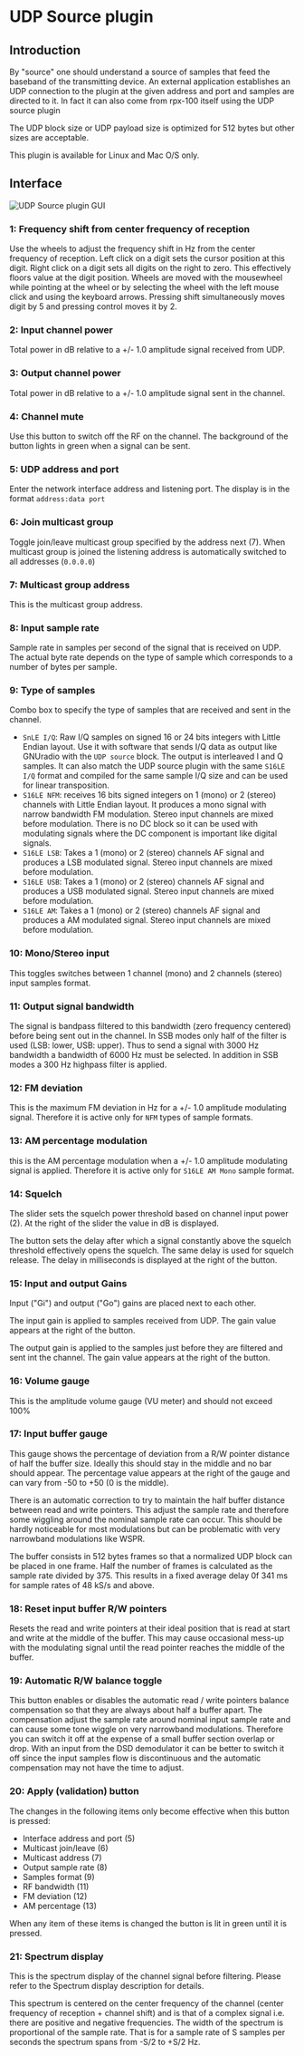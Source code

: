 <h1>UDP Source plugin</h1>

<h2>Introduction</h2>

By "source" one should understand a source of samples that feed the baseband of the transmitting device. An external application establishes an UDP connection to the plugin at the given address and port and samples are directed to it. In fact it can also come from rpx-100 itself using the UDP source plugin

The UDP block size or UDP payload size is optimized for 512 bytes but other sizes are acceptable.

This plugin is available for Linux and Mac O/S only.

<h2>Interface</h2>

![UDP Source plugin GUI](../../../doc/img/UDPsource_plugin.png)

<h3>1: Frequency shift from center frequency of reception</h3>

Use the wheels to adjust the frequency shift in Hz from the center frequency of reception. Left click on a digit sets the cursor position at this digit. Right click on a digit sets all digits on the right to zero. This effectively floors value at the digit position. Wheels are moved with the mousewheel while pointing at the wheel or by selecting the wheel with the left mouse click and using the keyboard arrows. Pressing shift simultaneously moves digit by 5 and pressing control moves it by 2.

<h3>2: Input channel power</h3>

Total power in dB relative to a +/- 1.0 amplitude signal received from UDP.

<h3>3: Output channel power</h3>

Total power in dB relative to a +/- 1.0 amplitude signal sent in the channel.

<h3>4: Channel mute</h3>

Use this button to switch off the RF on the channel. The background of the button lights in green when a signal can be sent.

<h3>5: UDP address and port</h3>

Enter the network interface address and listening port. The display is in the format `address:data port` 

<h3>6: Join multicast group</h3>

Toggle join/leave multicast group specified by the address next (7). When multicast group is joined the listening address is automatically switched to all addresses (`0.0.0.0`)

<h3>7: Multicast group address</h3>

This is the multicast group address.

<h3>8: Input sample rate</h3>

Sample rate in samples per second of the signal that is received on UDP. The actual byte rate depends on the type of sample which corresponds to a number of bytes per sample.

<h3>9: Type of samples</h3>

Combo box to specify the type of samples that are received and sent in the channel.

  - `SnLE I/Q`: Raw I/Q samples on signed 16 or 24 bits integers with Little Endian layout. Use it with software that sends I/Q data as output like GNUradio with the `UDP source` block. The output is interleaved I and Q samples. It can also match the UDP source plugin with the same `S16LE I/Q` format and compiled for the same sample I/Q size and can be used for linear transposition.
  - `S16LE NFM`: receives 16 bits signed integers on 1 (mono) or 2 (stereo) channels with Little Endian layout. It produces a mono signal with narrow bandwidth FM modulation. Stereo input channels are mixed before modulation. There is no DC block so it can be used with modulating signals where the DC component is important like digital signals.
  - `S16LE LSB`: Takes a 1 (mono) or 2 (stereo) channels AF signal and produces a LSB modulated signal. Stereo input channels are mixed before modulation.
  - `S16LE USB`: Takes a 1 (mono) or 2 (stereo) channels AF signal and produces a USB modulated signal. Stereo input channels are mixed before modulation.
  - `S16LE AM`: Takes a 1 (mono) or 2 (stereo) channels AF signal and produces a AM modulated signal. Stereo input channels are mixed before modulation.

<h3>10: Mono/Stereo input</h3>

This toggles switches between 1 channel (mono) and 2 channels (stereo) input samples format.
  
<h3>11: Output signal bandwidth</h3>

The signal is bandpass filtered to this bandwidth (zero frequency centered) before being sent out in the channel. In SSB modes only half of the filter is used (LSB: lower, USB: upper). Thus to send a signal with 3000 Hz bandwidth a bandwidth of 6000 Hz must be selected. In addition in SSB modes a 300 Hz highpass filter is applied.

<h3>12: FM deviation</h3>

This is the maximum FM deviation in Hz for a +/- 1.0 amplitude modulating signal. Therefore it is active only for `NFM` types of sample formats.

<h3>13: AM percentage modulation</h3>

this is the AM percentage modulation when a +/- 1.0 amplitude modulating signal is applied. Therefore it is active only for `S16LE AM Mono` sample format.

<h3>14: Squelch</h3>

The slider sets the squelch power threshold based on channel input power (2). At the right of the slider the value in dB is displayed. 

The button sets the delay after which a signal constantly above the squelch threshold effectively opens the squelch. The same delay is used for squelch release. The delay in milliseconds is displayed at the right of the button. 

<h3>15: Input and output Gains</h3>

Input ("Gi") and output ("Go") gains are placed next to each other.

The input gain is applied to samples received from UDP. The gain value appears at the right of the button.

The output gain is applied to the samples just before they are filtered and sent int the channel. The gain value appears at the right of the button.

<h3>16: Volume gauge</h3>

This is the amplitude volume gauge (VU meter) and should not exceed 100%

<h3>17: Input buffer gauge</h3>

This gauge shows the percentage of deviation from a R/W pointer distance of half the buffer size. Ideally this should stay in the middle and no bar should appear. The percentage value appears at the right of the gauge and can vary from -50 to +50 (0 is the middle).

There is an automatic correction to try to maintain the half buffer distance between read and write pointers. This adjust the sample rate and therefore some wiggling around the nominal sample rate can occur. This should be hardly noticeable for most modulations but can be problematic with very narrowband modulations like WSPR.

The buffer consists in 512 bytes frames so that a normalized UDP block can be placed in one frame. Half the number of frames is calculated as the sample rate divided by 375. This results in a fixed average delay 0f 341 ms for sample rates of 48 kS/s and above. 

<h3>18: Reset input buffer R/W pointers</h3>

Resets the read and write pointers at their ideal position that is read at start and write at the middle of the buffer. This may cause occasional mess-up with the modulating signal until the read pointer reaches the middle of the buffer.

<h3>19: Automatic R/W balance toggle</h3>

This button enables or disables the automatic read / write pointers balance compensation so that they are always about half a buffer apart. The compensation adjust the sample rate around nominal input sample rate and can cause some tone wiggle on very narrowband modulations. Therefore you can switch it off at the expense of a small buffer section overlap or drop. With an input from the DSD demodulator it can be better to switch it off since the input samples flow is discontinuous and the automatic compensation may not have the time to adjust.

<h3>20: Apply (validation) button</h3>

The changes in the following items only become effective when this button is pressed:

  - Interface address and port (5)
  - Multicast join/leave (6)
  - Multicast address (7)
  - Output sample rate (8)
  - Samples format (9)
  - RF bandwidth (11)
  - FM deviation (12)
  - AM percentage (13)

When any item of these items is changed the button is lit in green until it is pressed. 

<h3>21: Spectrum display</h3>

This is the spectrum display of the channel signal before filtering. Please refer to the Spectrum display description for details. 

This spectrum is centered on the center frequency of the channel (center frequency of reception + channel shift) and is that of a complex signal i.e. there are positive and negative frequencies. The width of the spectrum is proportional of the sample rate. That is for a sample rate of S samples per seconds the spectrum spans from -S/2 to +S/2 Hz. 
